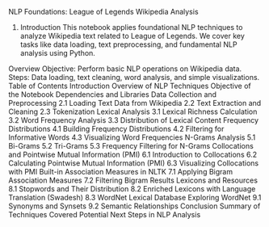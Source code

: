 NLP Foundations: League of Legends Wikipedia Analysis

1. Introduction
This notebook applies foundational NLP techniques to analyze Wikipedia text related to League of Legends. We cover key tasks like data loading, text preprocessing, and fundamental NLP analysis using Python.

Overview
Objective: Perform basic NLP operations on Wikipedia data.
Steps: Data loading, text cleaning, word analysis, and simple visualizations.
Table of Contents
Introduction
Overview of NLP Techniques
Objective of the Notebook
Dependencies and Libraries
Data Collection and Preprocessing
2.1 Loading Text Data from Wikipedia
2.2 Text Extraction and Cleaning
2.3 Tokenization
Lexical Analysis
3.1 Lexical Richness Calculation
3.2 Word Frequency Analysis
3.3 Distribution of Lexical Content
Frequency Distributions
4.1 Building Frequency Distributions
4.2 Filtering for Informative Words
4.3 Visualizing Word Frequencies
N-Grams Analysis
5.1 Bi-Grams
5.2 Tri-Grams
5.3 Frequency Filtering for N-Grams
Collocations and Pointwise Mutual Information (PMI)
6.1 Introduction to Collocations
6.2 Calculating Pointwise Mutual Information (PMI)
6.3 Visualizing Collocations with PMI
Built-in Association Measures in NLTK
7.1 Applying Bigram Association Measures
7.2 Filtering Bigram Results
Lexicons and Resources
8.1 Stopwords and Their Distribution
8.2 Enriched Lexicons with Language Translation (Swadesh)
8.3 WordNet Lexical Database
Exploring WordNet
9.1 Synonyms and Synsets
9.2 Semantic Relationships
Conclusion
Summary of Techniques Covered
Potential Next Steps in NLP Analysis
